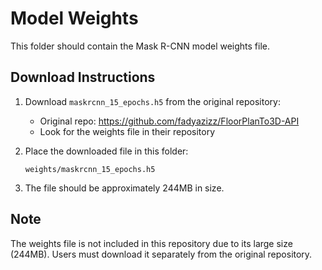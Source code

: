 # Model Weights

This folder should contain the Mask R-CNN model weights file.

## Download Instructions

1. Download `maskrcnn_15_epochs.h5` from the original repository:
   - Original repo: https://github.com/fadyazizz/FloorPlanTo3D-API
   - Look for the weights file in their repository

2. Place the downloaded file in this folder:
   ```
   weights/maskrcnn_15_epochs.h5
   ```

3. The file should be approximately 244MB in size.

## Note
The weights file is not included in this repository due to its large size (244MB). 
Users must download it separately from the original repository. 